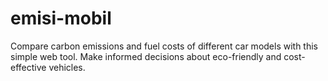# emisi-mobil
Compare carbon emissions and fuel costs of different car models with this simple web tool. Make informed decisions about eco-friendly and cost-effective vehicles.
